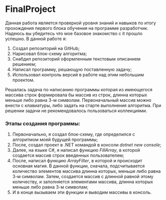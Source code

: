 # FinalProject
Данная работа является проверкой уровня знаний и навыков по итогу прохождения первого блока обучения на программе разработчик. Надеюсь вы убедитесь что мое базовое знакомство с it прошло успешно.
В данной работе я:
1. Создал репозиторий на GitHub;
2. Нарисовал блок-схему алгоритма;
3. Снабдил репозиторий оформленным текстовым описанием решением;
4. Написал программу, решающую поставленную задачу;
5. Использовал контроль версий в работе над этим небольшим проектом.

Решалась задача по написанию программы которая из имеющегося массива строк формировала бы массив из строк, длинна которых меньше либо равна 3-м символам. Первоначальный массив можно внести с клавиатуры, либо задать на старте выполнения алгоритма. При решении задачи не рекомендовалось пользоваться коллекциями.

### Этапы создания программы:
1. Первоначально, я создал блок-схему, где определился с алгоритмом моей будущей программы;
2. После, создал проект в .NET командой в консоли *dotnet new console*;
3. Далее, на языке С#, я написал функцию *FillArray*, в которой создается массив строк введенных пользователем;
4. После, написал функцию *ArrayFilter*, в которой и происходит основная магия. В данной функции, сначала, подсчитывается количество элементов массива длинна которых, меньше либо равна 3-м символам. Затем, создается массив с длинной равной этому количеству, и заполняется элементами массива, длинна которых меньше либо равна 3-м символам;
5. И в конце вызываем эти функции и выводим массивы в консоль.
